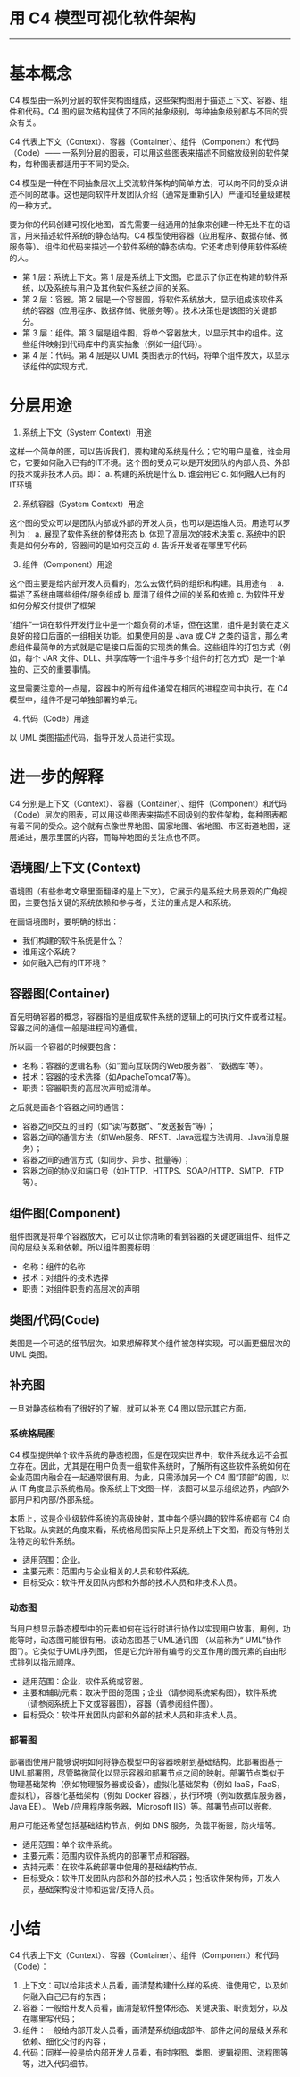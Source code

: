 # 用 C4 模型可视化软件架构
* * *

# 基本概念

C4 模型由一系列分层的软件架构图组成，这些架构图用于描述上下文、容器、组件和代码。C4 图的层次结构提供了不同的抽象级别，每种抽象级别都与不同的受众有关。

C4 代表上下文（Context）、容器（Container）、组件（Component）和代码（Code）—— 一系列分层的图表，可以用这些图表来描述不同缩放级别的软件架构，每种图表都适用于不同的受众。

C4 模型是一种在不同抽象层次上交流软件架构的简单方法，可以向不同的受众讲述不同的故事。这也是向软件开发团队介绍（通常是重新引入）严谨和轻量级建模的一种方式。

要为你的代码创建可视化地图，首先需要一组通用的抽象来创建一种无处不在的语言，用来描述软件系统的静态结构。C4 模型使用容器（应用程序、数据存储、微服务等）、组件和代码来描述一个软件系统的静态结构。它还考虑到使用软件系统的人。

* 第 1 层：系统上下文。第 1 层是系统上下文图，它显示了你正在构建的软件系统，以及系统与用户及其他软件系统之间的关系。
* 第 2 层：容器。第 2 层是一个容器图，将软件系统放大，显示组成该软件系统的容器（应用程序、数据存储、微服务等）。技术决策也是该图的关键部分。
* 第 3 层：组件。第 3 层是组件图，将单个容器放大，以显示其中的组件。这些组件映射到代码库中的真实抽象（例如一组代码）。
* 第 4 层：代码。第 4 层是以 UML 类图表示的代码，将单个组件放大，以显示该组件的实现方式。

# 分层用途

1. 系统上下文（System Context）用途

这样一个简单的图，可以告诉我们，要构建的系统是什么；它的用户是谁，谁会用它，它要如何融入已有的IT环境。这个图的受众可以是开发团队的内部人员、外部的技术或非技术人员。即：
a. 构建的系统是什么
b. 谁会用它
c. 如何融入已有的IT环境

2. 系统容器（System Context）用途

这个图的受众可以是团队内部或外部的开发人员，也可以是运维人员。用途可以罗列为：
a. 展现了软件系统的整体形态
b. 体现了高层次的技术决策
c. 系统中的职责是如何分布的，容器间的是如何交互的
d. 告诉开发者在哪里写代码

3. 组件（Component）用途

这个图主要是给内部开发人员看的，怎么去做代码的组织和构建。其用途有：
a. 描述了系统由哪些组件/服务组成
b. 厘清了组件之间的关系和依赖
c. 为软件开发如何分解交付提供了框架

“组件”一词在软件开发行业中是一个超负荷的术语，但在这里，组件是封装在定义良好的接口后面的一组相关功能。如果使用的是 Java 或 C# 之类的语言，那么考虑组件最简单的方式就是它是接口后面的实现类的集合。这些组件的打包方式（例如，每个 JAR 文件、DLL、共享库等一个组件与多个组件的打包方式）是一个单独的、正交的重要事情。

这里需要注意的一点是，容器中的所有组件通常在相同的进程空间中执行。在 C4 模型中，组件不是可单独部署的单元。

4. 代码（Code）用途

以 UML 类图描述代码，指导开发人员进行实现。

# 进一步的解释

C4 分别是上下文（Context）、容器（Container）、组件（Component）和代码（Code）层次的图表，可以用这些图表来描述不同级别的软件架构，每种图表都有着不同的受众。这个就有点像世界地图、国家地图、省地图、市区街道地图，逐层递进，展示里面的内容，而每种地图的关注点也不同。

## 语境图/上下文 (Context)

语境图（有些参考文章里面翻译的是上下文），它展示的是系统大局景观的广角视图，主要包括关键的系统依赖和参与者，关注的重点是人和系统。

在画语境图时，要明确的标出：
* 我们构建的软件系统是什么？
* 谁用这个系统？
* 如何融入已有的IT环境？

## 容器图(Container)

首先明确容器的概念，容器指的是组成软件系统的逻辑上的可执行文件或者过程。容器之间的通信一般是进程间的通信。

所以画一个容器的时候要包含：
* 名称：容器的逻辑名称（如“面向互联网的Web服务器”、“数据库”等）。
* 技术：容器的技术选择（如ApacheTomcat7等）。
* 职责：容器职责的高层次声明或清单。

之后就是画各个容器之间的通信：
* 容器之间交互的目的（如“读/写数据”、“发送报告“等）；
* 容器之间的通信方法（如Web服务、REST、Java远程方法调用、Java消息服务）；
* 容器之间的通信方式（如同步、异步、批量等）；
* 容器之间的协议和端口号（如HTTP、HTTPS、SOAP/HTTP、SMTP、FTP等）。

## 组件图(Component)

组件图就是将单个容器放大，它可以让你清晰的看到容器的关键逻辑组件、组件之间的层级关系和依赖。所以组件图要标明：
* 名称：组件的名称
* 技术：对组件的技术选择
* 职责：对组件职责的高层次的声明

## 类图/代码(Code)

类图是一个可选的细节层次。如果想解释某个组件被怎样实现，可以画更细层次的 UML 类图。

## 补充图

一旦对静态结构有了很好的了解，就可以补充 C4 图以显示其它方面。

### 系统格局图

C4 模型提供单个软件系统的静态视图，但是在现实世界中，软件系统永远不会孤立存在。因此，尤其是在用户负责一组软件系统时，了解所有这些软件系统如何在企业范围内融合在一起通常很有用。为此，只需添加另一个 C4 图“顶部”的图，以从 IT 角度显示系统格局。像系统上下文图一样，该图可以显示组织边界，内部/外部用户和内部/外部系统。

本质上，这是企业级软件系统的高级映射，其中每个感兴趣的软件系统都有 C4 向下钻取。从实践的角度来看，系统格局图实际上只是系统上下文图，而没有特别关注特定的软件系统。

* 适用范围：企业。
* 主要元素：范围内与企业相关的人员和软件系统。
* 目标受众：软件开发团队内部和外部的技术人员和非技术人员。

### 动态图

当用户想显示静态模型中的元素如何在运行时进行协作以实现用户故事，用例，功能等时，动态图可能很有用。该动态图基于UML通讯图 （以前称为“ UML”协作图”）。它类似于UML序列图， 但是它允许带有编号的交互作用的图元素的自由形式排列以指示顺序。

* 适用范围：企业，软件系统或容器。
* 主要和辅助元素：取决于图的范围；企业（请参阅系统架构图），软件系统（请参阅系统上下文或容器图），容器（请参阅组件图）。
* 目标受众：软件开发团队内部和外部的技术人员和非技术人员。

### 部署图 

部署图使用户能够说明如何将静态模型中的容器映射到基础结构。此部署图基于UML部署图，尽管略微简化以显示容器和部署节点之间的映射。部署节点类似于物理基础架构（例如物理服务器或设备），虚拟化基础架构（例如 IaaS，PaaS，虚拟机），容器化基础架构（例如 Docker 容器），执行环境（例如数据库服务器，Java EE）。 Web /应用程序服务器，Microsoft IIS）等。部署节点可以嵌套。

用户可能还希望包括基础结构节点，例如 DNS 服务，负载平衡器，防火墙等。

* 适用范围：单个软件系统。
* 主要元素：范围内软件系统内的部署节点和容器。 
* 支持元素：在软件系统部署中使用的基础结构节点。
* 目标受众：软件开发团队内部和外部的技术人员；包括软件架构师，开发人员，基础架构设计师和运营/支持人员。

# 小结

C4 代表上下文（Context）、容器（Container）、组件（Component）和代码（Code）：

1. 上下文：可以给非技术人员看，画清楚构建什么样的系统、谁使用它，以及如何融入自己已有的东西；
2. 容器：一般给开发人员看，画清楚软件整体形态、关键决策、职责划分，以及在哪里写代码；
3. 组件：一般给内部开发人员看，画清楚系统组成部件、部件之间的层级关系和依赖、细化交付的内容；
4. 代码：同样一般是给内部开发人员看，有时序图、类图、逻辑视图、流程图等等，进入代码细节。


